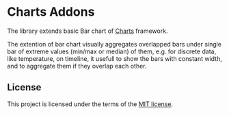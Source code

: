 # Charts Addons
The library extends basic Bar chart of [Charts](https://github.com/danielgindi/Charts) framework.

The extention of bar chart visually aggregates overlapped bars under single bar of extreme values (min/max or median) of them, e.g. for discrete data, like temperature, on timeline, it usefull to show the bars with constant width, and to aggregate them if they overlap each other.

## License

This project is licensed under the terms of the [MIT license](https://github.com/MaximKomlev/Charts_Addons/blob/master/LICENSE).
